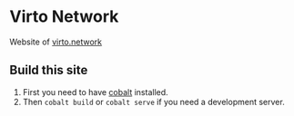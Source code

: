 # Virto Network

Website of [virto.network](https://virto.network) 

## Build this site

1. First you need to have [cobalt](https://cobalt-org.github.io) installed.
2. Then `cobalt build` or `cobalt serve` if you need a development server.
